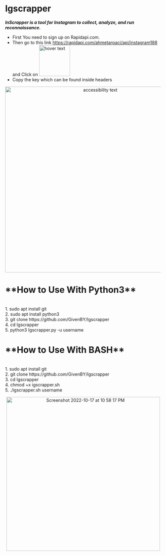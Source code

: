 # Igscrapper
***InScrapper is a tool for Instagram to collect, analyze, and run reconnaissance.***
- First You need to sign up on Rapidapi.com.<br/>
- Then go to this link https://rapidapi.com/ahmetarpaci/api/instagram188 and Click on <img src="https://user-images.githubusercontent.com/32999024/196046409-2904d1e1-ed07-4f3d-981a-034a646029aa.png" width="100" title="hover text">
- Copy the key which can be found inside headers

<p align="center"><img src="https://user-images.githubusercontent.com/32999024/196047215-c95a1714-eac7-4e0b-b4b8-513e0ab1322e.png" width="600" alt="accessibility text"></p>

<h1>**How to Use With Python3**</h1><br/>
1. sudo apt install git<br/>
2. sudo apt install python3<br/>
3. git clone https://github.com/GivenBY/Igscrapper <br/>
4. cd Igscrapper<br/>
5. python3 Igscrapper.py -u username <br/>


<h1>**How to Use With BASH**</h1><br/>
1. sudo apt install git<br/>
2. git clone https://github.com/GivenBY/Igscrapper <br/>
3. cd Igscrapper<br/>
4. chmod +x igscrapper.sh <br/>
5. ./igscrapper.sh username


<p align="center"><img width="497" alt="Screenshot 2022-10-17 at 10 58 17 PM" src="https://user-images.githubusercontent.com/58392509/196243792-cf06cbc4-0391-471a-a388-9f4c27d4095a.png"></p>




